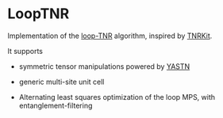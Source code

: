 # LoopTNR

Implementation of the [loop-TNR](https://arxiv.org/abs/1512.04938) algorithm, inspired by [TNRKit](https://github.com/VictorVanthilt/TNRKit.jl).

It supports

* symmetric tensor manipulations powered by [YASTN](https://github.com/yastn/yastn)

* generic multi-site unit cell

* Alternating least squares optimization of the loop MPS, with entanglement-filtering

<!-- * AD-based optimization of the loop MPS, with additional [nuclear-norm regularization](https://arxiv.org/abs/2306.17479) -->

